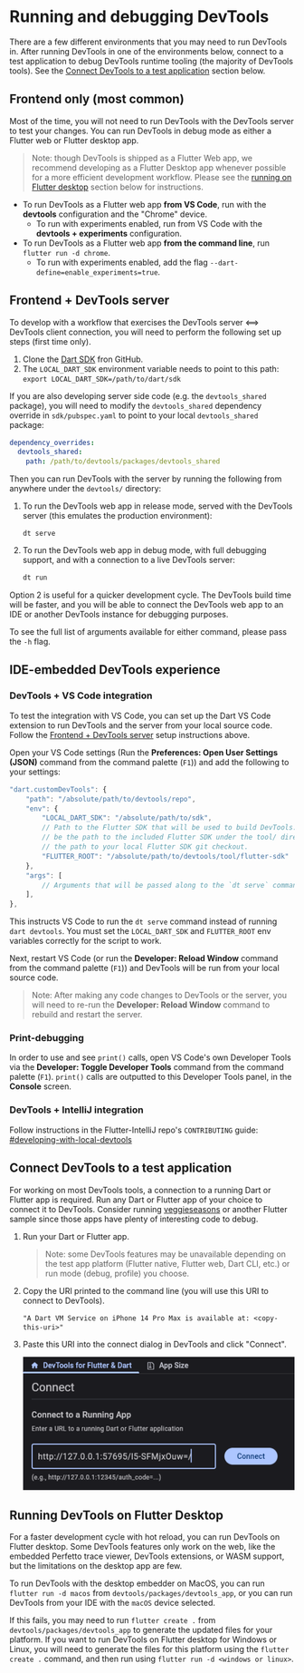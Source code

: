 <!--
Copyright 2025 The Flutter Authors
Use of this source code is governed by a BSD-style license that can be
found in the LICENSE file or at https://developers.google.com/open-source/licenses/bsd.
-->

# Running and debugging DevTools

There are a few different environments that you may need to run DevTools in.
After running DevTools in one of the environments below, connect to a test
application to debug DevTools runtime tooling (the majority of DevTools tools).
See the [Connect DevTools to a test
application](#connect-devtools-to-a-test-application) section below.

## Frontend only (most common)

Most of the time, you will not need to run DevTools with the DevTools server to
test your changes. You can run DevTools in debug mode as either a Flutter web
or Flutter desktop app.

> Note: though DevTools is shipped as a Flutter Web app, we recommend
> developing as a Flutter Desktop app whenever possible for a more efficient
> development workflow. Please see the [running on Flutter
> desktop](#running-devtools-on-flutter-desktop) section below for
> instructions.

- To run DevTools as a Flutter web app **from VS Code**, run with the
  **devtools** configuration and the "Chrome" device.
  - To run with experiments enabled, run from VS Code with the
    **devtools + experiments** configuration.
- To run DevTools as a Flutter web app **from the command line**, run
  `flutter run -d chrome`.
  - To run with experiments enabled, add the flag
    `--dart-define=enable_experiments=true`.

## Frontend + DevTools server

To develop with a workflow that exercises the DevTools server <==> DevTools
client connection, you will need to perform the following set up steps (first
time only).

1. Clone the [Dart SDK](https://github.com/dart-lang/sdk) fron GitHub.
2. The `LOCAL_DART_SDK` environment variable needs to point to this path:
   `export LOCAL_DART_SDK=/path/to/dart/sdk`

If you are also developing server side code (e.g. the `devtools_shared`
package), you will need to modify the `devtools_shared` dependency override in
`sdk/pubspec.yaml` to point to your local `devtools_shared` package:

```yaml
dependency_overrides:
  devtools_shared:
    path: /path/to/devtools/packages/devtools_shared
```

Then you can run DevTools with the server by running the following from
anywhere under the `devtools/` directory:

1. To run the DevTools web app in release mode, served with the DevTools server
   (this emulates the production environment):

   ```
   dt serve
   ```

2. To run the DevTools web app in debug mode, with full debugging support, and
   with a connection to a live DevTools server:

   ```sh
   dt run
   ```

Option 2 is useful for a quicker development cycle. The DevTools build time
will be faster, and you will be able to connect the DevTools web app to an IDE
or another DevTools instance for debugging purposes.

To see the full list of arguments available for either command, please pass the
`-h` flag.

## IDE-embedded DevTools experience

### DevTools + VS Code integration

To test the integration with VS Code, you can set up the Dart VS Code extension
to run DevTools and the server from your local source code. Follow the
[Frontend + DevTools server](#frontend--devtools-server) setup instructions
above.

Open your VS Code settings (Run the
**Preferences: Open User Settings (JSON)** command from the command palette
(`F1`)) and add the following to your settings:

```js
"dart.customDevTools": {
    "path": "/absolute/path/to/devtools/repo",
    "env": {
        "LOCAL_DART_SDK": "/absolute/path/to/sdk",
        // Path to the Flutter SDK that will be used to build DevTools. This may
        // be the path to the included Flutter SDK under the tool/ directory or
        // the path to your local Flutter SDK git checkout.
        "FLUTTER_ROOT": "/absolute/path/to/devtools/tool/flutter-sdk"
    },
    "args": [
        // Arguments that will be passed along to the `dt serve` command.
    ],
},
```

This instructs VS Code to run the `dt serve` command instead of running `dart
devtools`. You must set the `LOCAL_DART_SDK` and `FLUTTER_ROOT` env variables
correctly for the script to work.

Next, restart VS Code (or run the **Developer: Reload Window** command from the
command palette (`F1`)) and DevTools will be run from your local source code.

> Note: After making any code changes to DevTools or the server, you will need
> to re-run the **Developer: Reload Window** command to rebuild and restart the
> server.

### Print-debugging

In order to use and see `print()` calls, open VS Code's own Developer Tools via
the **Developer: Toggle Developer Tools** command from the command palette
(`F1`). `print()` calls are outputted to this Developer Tools panel, in the
**Console** screen.

### DevTools + IntelliJ integration

Follow instructions in the Flutter-IntelliJ repo's `CONTRIBUTING` guide:
[#developing-with-local-devtools](https://github.com/flutter/flutter-intellij/blob/master/CONTRIBUTING.md#developing-with-local-devtools)

## Connect DevTools to a test application

For working on most DevTools tools, a connection to a running Dart or Flutter
app is required. Run any Dart or Flutter app of your choice to connect it to
DevTools. Consider running
[veggieseasons](https://github.com/flutter/samples/tree/main/veggieseasons) or
another Flutter sample since those apps have plenty of interesting code to
debug.

1. Run your Dart or Flutter app.
    > Note: some DevTools features may be unavailable depending on the test app
    > platform (Flutter native, Flutter web, Dart CLI, etc.) or run mode (debug,
    > profile) you choose.
2. Copy the URI printed to the command line (you will use this URI to connect to
   DevTools).

   ```
   "A Dart VM Service on iPhone 14 Pro Max is available at: <copy-this-uri>"
   ```
3. Paste this URI into the connect dialog in DevTools and click "Connect".

   ![Connect dialog example](_markdown_images/connect_dialog_example.png)

## Running DevTools on Flutter Desktop

For a faster development cycle with hot reload, you can run DevTools on Flutter
desktop. Some DevTools features only work on the web, like the embedded
Perfetto trace viewer, DevTools extensions, or WASM support, but the
limitations on the desktop app are few.

To run DevTools with the desktop embedder on MacOS, you can run `flutter run -d
macos` from `devtools/packages/devtools_app`, or you can run DevTools from your
IDE with the `macOS` device selected.

If this fails, you may need to run `flutter create .` from
`devtools/packages/devtools_app` to generate the updated files for your
platform. If you want to run DevTools on Flutter desktop for Windows or Linux,
you will need to generate the files for this platform using the
`flutter create .` command, and then run using
`flutter run -d <windows or linux>`.
